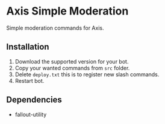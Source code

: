 # Axis Simple Moderation

Simple moderation commands for Axis.
 
## Installation

1. Download the supported version for your bot.
2. Copy your wanted commands from `src` folder.
3. Delete `deploy.txt` this is to register new slash commands.
4. Restart bot.

## Dependencies

+ fallout-utility
